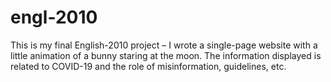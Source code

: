 # engl-2010
This is my final English-2010 project
– I wrote a single-page website with
a little animation of a bunny staring
at the moon. The information displayed
is related to COVID-19 and the role of
misinformation, guidelines, etc. 
